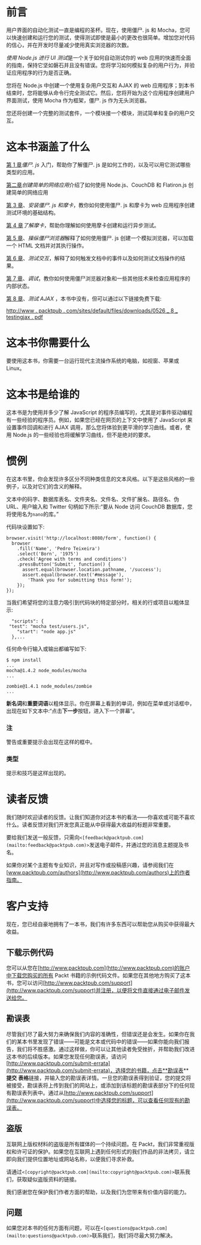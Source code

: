 # 前言

用户界面的自动化测试一直是编程的圣杯。现在，使用僵尸. js 和 Mocha，您可以快速创建和运行您的测试，使得测试即使是最小的更改也很简单。增加您对代码的信心，并在开发时尽量减少使用真实浏览器的次数。

*使用 Node.js 进行 UI 测试*是一个关于如何自动测试你的 web 应用的快速而全面的指南，保持它坚如磐石并且没有错误。您将学习如何模拟复杂的用户行为，并验证应用程序的行为是否正确。

您将在 Node.js 中创建一个使用复杂用户交互和 AJAX 的 web 应用程序；到本书结束时，您将能够从命令行完全测试它。然后，您将开始为这个应用程序创建用户界面测试，使用 Mocha 作为框架，僵尸. js 作为无头浏览器。

您还将创建一个完整的测试套件，一个模块接一个模块，测试简单和复杂的用户交互。

# 这本书涵盖了什么

[第 1 章](1.html "Chapter 1. Getting Started with Zombie.js")*僵尸. js* 入门，帮助你了解僵尸. js 是如何工作的，以及可以用它测试哪些类型的应用。

[第二章](2.html "Chapter 2. Creating a Simple Web App")*创建简单的网络应用*介绍了如何使用 Node.js、CouchDB 和 Flatiron.js 创建简单的网络应用

[第 3 章](3.html "Chapter 3. Installing Zombie.js and Mocha")、*安装僵尸. js 和摩卡*，教你如何使用僵尸. js 和摩卡为 web 应用程序创建测试环境的基础结构。

[第 4 章](4.html "Chapter 4. Understanding Mocha")*了解摩卡*，帮助你理解如何使用摩卡创建和运行异步测试。

[第 5 章](5.html "Chapter 5. Manipulating the Zombie Browser")、*操纵僵尸浏览器*解释了如何使用僵尸. js 创建一个模拟浏览器，可以加载一个 HTML 文档并对其执行操作。

[第 6 章](6.html "Chapter 6. Testing Interactions")、*测试交互*，解释了如何触发文档中的事件以及如何测试文档操作的结果。

[第 7 章](7.html "Chapter 7. Debugging")、*调试*，教你如何使用僵尸浏览器对象和一些其他技术来检查应用程序的内部状态。

[第 8 章](8.html "Chapter 8. Testing AJAX")、*测试 AJAX* ，本书中没有，但可以通过以下链接免费下载:

[http://www . packtpub . com/sites/default/files/downloads/0526 _ 8 _ testingjax . pdf](http://www.packtpub.com/sites/default/files/downloads/0526_8_testingajax.pdf)

# 这本书你需要什么

要使用这本书，你需要一台运行现代主流操作系统的电脑，如视窗、苹果或 Linux。

# 这本书是给谁的

这本书是为使用并多少了解 JavaScript 的程序员编写的，尤其是对事件驱动编程有一些经验的程序员。例如，如果您已经在网页的上下文中使用了 JavaScript 来设置事件回调和进行 AJAX 调用，那么您将体验到更平滑的学习曲线。或者，使用 Node.js 的一些经验也将缓解学习曲线，但不是绝对的要求。

# 惯例

在这本书里，你会发现许多区分不同种类信息的文本风格。以下是这些风格的一些例子，以及对它们的含义的解释。

文本中的码字、数据库表名、文件夹名、文件名、文件扩展名、路径名、伪 URL、用户输入和 Twitter 句柄如下所示:“要从 Node 访问 CouchDB 数据库，您将使用名为`nano`的库。”

代码块设置如下:

```
browser.visit('http://localhost:8080/form', function() {
  browser
    .fill('Name', 'Pedro Teixeira')
    .select('Born', '1975')
    .check('Agree with terms and conditions')
    .pressButton('Submit', function() {
      assert.equal(browser.location.pathname, '/success');
      assert.equal(browser.text('#message'),
        'Thank you for submitting this form!');
    });
});
```

当我们希望将您的注意力吸引到代码块的特定部分时，相关的行或项目以粗体显示:

```
  "scripts": {
 "test": "mocha test/users.js",
    "start": "node app.js"
  },...
```

任何命令行输入或输出都编写如下:

```
$ npm install
...
mocha@1.4.2 node_modules/mocha
...

zombie@1.4.1 node_modules/zombie
...
```

**新名词**和**重要词语**以粗体显示。你在屏幕上看到的单词，例如在菜单或对话框中，出现在如下文本中:“点击**下一步**按钮，进入下一个屏幕”。

### 注

警告或重要提示会出现在这样的框中。

### 类型

提示和技巧是这样出现的。

# 读者反馈

我们随时欢迎读者的反馈。让我们知道你对这本书的看法——你喜欢或可能不喜欢什么。读者反馈对我们开发您真正能从中获得最大收益的标题非常重要。

要给我们发送一般反馈，只需向`<[feedback@packtpub.com](mailto:feedback@packtpub.com)>`发送电子邮件，并通过您的消息主题提及书名。

如果你对某个主题有专业知识，并且对写作或投稿感兴趣，请参阅我们在[www.packtpub.com/authors](http://www.packtpub.com/authors)上的作者指南。

# 客户支持

现在，您已经自豪地拥有了一本书，我们有许多东西可以帮助您从购买中获得最大收益。

## 下载示例代码

您可以从您在[http://www.packtpub.com](http://www.packtpub.com)的账户中下载您购买的所有 Packt 书籍的示例代码文件。如果您在其他地方购买了这本书，您可以访问[http://www.packtpub.com/support](http://www.packtpub.com/support)并注册，以便将文件直接通过电子邮件发送给您。

## 勘误表

尽管我们尽了最大努力来确保我们内容的准确性，但错误还是会发生。如果你在我们的某本书里发现了错误——可能是文本或代码中的错误——如果你能向我们报告，我们将不胜感激。通过这样做，你可以让其他读者免受挫折，并帮助我们改进这本书的后续版本。如果您发现任何勘误表，请访问[http://www.packtpub.com/submit-errata](http://www.packtpub.com/submit-errata)，选择您的书籍，点击**勘误表** **提交** **表格**链接，并输入您的勘误表详情。一旦您的勘误表得到验证，您的提交将被接受，勘误表将上传到我们的网站上，或添加到该标题的勘误表部分下的任何现有勘误表列表中。通过从[http://www.packtpub.com/support](http://www.packtpub.com/support)中选择您的标题，可以查看任何现有的勘误表。

## 盗版

互联网上版权材料的盗版是所有媒体的一个持续问题。在 Packt，我们非常重视版权和许可证的保护。如果您在互联网上遇到任何形式的我们作品的非法拷贝，请立即向我们提供位置地址或网站名称，以便我们寻求补救。

请通过`<[copyright@packtpub.com](mailto:copyright@packtpub.com)>`联系我们，获取疑似盗版资料的链接。

我们感谢您在保护我们作者方面的帮助，以及我们为您带来有价值内容的能力。

## 问题

如果您对本书的任何方面有问题，可以在`<[questions@packtpub.com](mailto:questions@packtpub.com)>`联系我们，我们将尽最大努力解决。